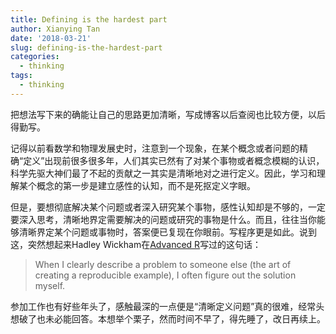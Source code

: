 ```yaml
---
title: Defining is the hardest part
author: Xianying Tan
date: '2018-03-21'
slug: defining-is-the-hardest-part
categories:
  - thinking
tags:
  - thinking
---
```


把想法写下来的确能让自己的思路更加清晰，写成博客以后查阅也比较方便，以后得勤写。

记得以前看数学和物理发展史时，注意到一个现象，在某个概念或者问题的精确“定义”出现前很多很多年，人们其实已然有了对某个事物或者概念模糊的认识，科学先驱大神们最了不起的贡献之一其实是清晰地对之进行定义。因此，学习和理解某个概念的第一步是建立感性的认知，而不是死抠定义字眼。

但是，要想彻底解决某个问题或者深入研究某个事物，感性认知却是不够的，一定要深入思考，清晰地界定需要解决的问题或研究的事物是什么。而且，往往当你能够清晰界定某个问题或事物时，答案便已复现在你眼前。写程序更是如此。说到这，突然想起来Hadley Wickham在[Advanced R](http://adv-r.had.co.nz/Introduction.html)写过的这句话：

> When I clearly describe a problem to someone else (the art of creating a reproducible example), I often figure out the solution myself.

参加工作也有好些年头了，感触最深的一点便是“清晰定义问题”真的很难，经常头想破了也未必能回答。本想举个栗子，然而时间不早了，得先睡了，改日再续上。
